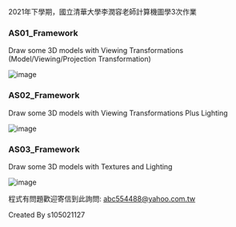 2021年下學期，國立清華大學李潤容老師計算機圖學3次作業
### AS01_Framework
Draw some 3D models with Viewing Transformations (Model/Viewing/Projection Transformation)

![image](https://github.com/s105021127/NTHU-Computer-Graphic-2021/assets/22366572/014b0cb8-ee30-42e6-b358-ed7f1cf5a83d)

### AS02_Framework
Draw some 3D models with Viewing Transformations Plus Lighting

![image](https://github.com/s105021127/NTHU-Computer-Graphic-2021/assets/22366572/8a48b6e1-2f7d-4f3a-b86d-7f36f19318bc)

### AS03_Framework
Draw some 3D models with Textures and Lighting

![image](https://github.com/s105021127/NTHU-Computer-Graphic-2021/assets/22366572/ff1a2b25-c5fa-4789-876f-17cff65e30ed)

程式有問題歡迎寄信到此詢問: abc554488@yahoo.com.tw

Created By s105021127
